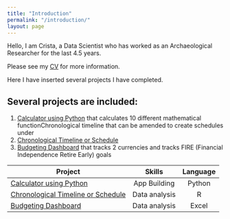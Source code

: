 ```yaml
---
title: "Introduction"
permalink: "/introduction/"
layout: page
---
```


Hello, I am Crista, a Data Scientist who has worked as an Archaeological Researcher for the last 4.5 years. 

Please see my [CV](https://cwathen.github.io/Portfolio/CV/) for more information. 

Here I have inserted several projects I have completed. 

## Several projects are included: 
1. [Calculator using Python](https://cwathen.github.io/Portfolio/Python_Calculator/) that calculates 10 different mathematical functionChronological timeline that can be amended to create schedules under 
2. [Chronological Timeline or Schedule]( https://cwathen.github.io/Portfolio/Chronological_timeline/)
3. [Budgeting Dashboard](https://cwathen.github.io/Portfolio/Budget_Dashboard/) that tracks 2 currencies and tracks FIRE (Financial Independence Retire Early) goals
 

|Project|Skills|Language|
|-------|:----:|:-------:|
| [Calculator using Python](https://cwathen.github.io/Portfolio/Python_Calculator/)|App Building|Python|
| [Chronological Timeline or Schedule](https://cwathen.github.io/Portfolio/Chronological_timeline/)| Data analysis | R |
| [Budgeting Dashboard](https://cwathen.github.io/Portfolio/Budget_Dashboard/)| Data analysis | Excel |

